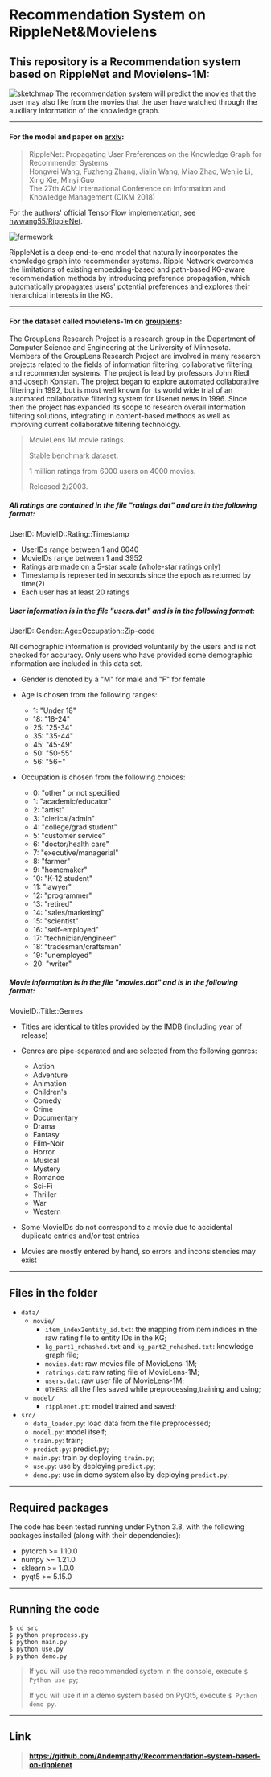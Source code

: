 # Recommendation System on RippleNet&Movielens

## This repository is a Recommendation system based on RippleNet and Movielens-1M:

![sketchmap](sketchmap.jpg)
The recommendation system will predict the movies that the user may also like from the movies that the user have watched through the auxiliary information of the knowledge graph.

---


#### For the model and paper on [arxiv](https://arxiv.org/abs/1803.03467):

> RippleNet: Propagating User Preferences on the Knowledge Graph for Recommender Systems  
> Hongwei Wang, Fuzheng Zhang, Jialin Wang, Miao Zhao, Wenjie Li, Xing Xie, Minyi Guo  
>The 27th ACM International Conference on Information and Knowledge Management (CIKM 2018)

For the authors' official TensorFlow implementation, see [hwwang55/RippleNet](https://github.com/hwwang55/RippleNet).

![farmework](framework.jpg)

RippleNet is a deep end-to-end model that naturally incorporates the knowledge graph into recommender systems.
Ripple Network overcomes the limitations of existing embedding-based and path-based KG-aware recommendation methods by introducing preference propagation, which automatically propagates users' potential preferences and explores their hierarchical interests in the KG.


---


#### For the dataset called movielens-1m on [grouplens](https://grouplens.org/datasets/movielens/1m/):

The GroupLens Research Project is a research group in the Department of Computer Science and Engineering at the University of Minnesota. Members of the GroupLens Research Project are involved in many research projects related to the fields of information filtering, collaborative filtering, and recommender systems. The project is lead by professors John Riedl and Joseph Konstan. The project began to explore automated collaborative filtering in 1992, but is most well known for its world wide trial of an automated collaborative filtering system for Usenet news in 1996. Since then the project has expanded its scope to research overall information filtering solutions, integrating in content-based methods as well as improving current collaborative filtering technology.

> MovieLens 1M movie ratings.
>
> Stable benchmark dataset.
>
> 1 million ratings from 6000 users on 4000 movies. 
>
> Released 2/2003.

##### All ratings are contained in the file "ratings.dat" and are in the following format:

UserID::MovieID::Rating::Timestamp

- UserIDs range between 1 and 6040 
- MovieIDs range between 1 and 3952
- Ratings are made on a 5-star scale (whole-star ratings only)
- Timestamp is represented in seconds since the epoch as returned by time(2)
- Each user has at least 20 ratings

##### User information is in the file "users.dat" and is in the following format:

UserID::Gender::Age::Occupation::Zip-code

All demographic information is provided voluntarily by the users and is
not checked for accuracy.  Only users who have provided some demographic
information are included in this data set.

- Gender is denoted by a "M" for male and "F" for female
- Age is chosen from the following ranges:

  *  1:  "Under 18"
  *  18:  "18-24"
  *  25:  "25-34"
  *  35:  "35-44"
  *  45:  "45-49"
  *  50:  "50-55"
  *  56:  "56+"
- Occupation is chosen from the following choices:

  *  0:  "other" or not specified
  *  1:  "academic/educator"
  *  2:  "artist"
  *  3:  "clerical/admin"
  *  4:  "college/grad student"
  *  5:  "customer service"
  *  6:  "doctor/health care"
  *  7:  "executive/managerial"
  *  8:  "farmer"
  *  9:  "homemaker"
  *  10:  "K-12 student"
  *  11:  "lawyer"
  *  12:  "programmer"
  *  13:  "retired"
  *  14:  "sales/marketing"
  *  15:  "scientist"
  *  16:  "self-employed"
  *  17:  "technician/engineer"
  *  18:  "tradesman/craftsman"
  *  19:  "unemployed"
  *  20:  "writer"

##### Movie information is in the file "movies.dat" and is in the following format:

MovieID::Title::Genres

- Titles are identical to titles provided by the IMDB (including
  year of release)
- Genres are pipe-separated and are selected from the following genres:

  * Action
  * Adventure
  * Animation
  * Children's
  * Comedy
  * Crime
  * Documentary
  * Drama
  * Fantasy
  * Film-Noir
  * Horror
  * Musical
  * Mystery
  * Romance
  * Sci-Fi
  * Thriller
  * War
  * Western

- Some MovieIDs do not correspond to a movie due to accidental duplicate
  entries and/or test entries
- Movies are mostly entered by hand, so errors and inconsistencies may exist


---


## Files in the folder

- `data/`
  - `movie/`
    - `item_index2entity_id.txt`: the mapping from item indices in the raw rating file to entity IDs in the KG;
    - `kg_part1_rehashed.txt` and `kg_part2_rehashed.txt`: knowledge graph file;
    - `movies.dat`: raw movies file of MovieLens-1M;
    - `ratrings.dat`: raw rating file of MovieLens-1M;
    - `users.dat`: raw user file of MovieLens-1M;
    - `OTHERS`: all the files saved while preprocessing,training and using;
  - `model/`
    - `ripplenet.pt`: model trained and saved;
- `src/`
  - `data_loader.py`: load data from the file preprocessed;
  - `model.py`: model itself;
  - `train.py`: train;
  - `predict.py`: predict.py;
  - `main.py`: train by deploying `train.py`;
  - `use.py`: use by deploying `predict.py`;
  - `demo.py`: use in demo system also by deploying `predict.py`.


---


## Required packages
The code has been tested running under Python 3.8, with the following packages installed (along with their dependencies):
- pytorch >= 1.10.0
- numpy >= 1.21.0
- sklearn >= 1.0.0
- pyqt5 >= 5.15.0


---


## Running the code
```shell
$ cd src
$ python preprocess.py
$ python main.py
$ python use.py
$ python demo.py
```
>If you will use the recommended system in the console, execute `$ Python use py`; 
>
>If you will use it in a demo system based on PyQt5, execute `$ Python demo py`.


---
## Link
>**https://github.com/Andempathy/Recommendation-system-based-on-ripplenet**